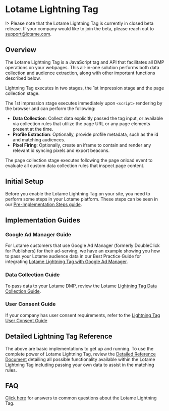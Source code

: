 # Lotame Lightning Tag

!> Please note that the Lotame Lightning Tag is currently in closed beta release. If your company would like to join the beta, please reach out to support@lotame.com.

## Overview

The Lotame Lightning Tag is a JavaScript tag and API that facilitates all DMP operations on your webpages. This all-in-one solution performs both data collection and audience extraction, along with other important functions described below.

Lightning Tag executes in two stages, the 1st impression stage and the page collection stage.

The 1st impression stage executes immediately upon `<script>` rendering by the browser and can perform the following:

- **Data Collection**: Collect data explicitly passed the tag input, or available via collection rules that utilize the page URL or any page elements present at the time.
- **Profile Extraction**: Optionally, provide profile metadata, such as the id and matching audiences.
- **Pixel Firing**: Optionally, create an iframe to contain and render any relevant id syncing pixels and export beacons.

The page collection stage executes following the page onload event to evaluate all custom data collection rules that inspect page content.

## Initial Setup

Before you enable the Lotame Lightning Tag on your site, you need to perform some steps in your Lotame platform. These steps can be seen in our [Pre-Implementation Steps guide](lightning-tag/implementation-setup-tasks.md).

## Implementation Guides

### Google Ad Manager Guide

For Lotame customers that use Google Ad Manager (formerly DoubleClick for Publishers) for their ad-serving, we have an example showing you how to pass your Lotame audience data in our Best Practice Guide for integrating [Lotame Lightning Tag with Google Ad Manager](lightning-tag/implementation-google-ad-manager.md).

### Data Collection Guide

To pass data to your Lotame DMP, review the Lotame [Lightning Tag Data Collection Guide](lightning-tag/data-collection.md).

### User Consent Guide

If your company has user consent requirements, refer to the [Lightning Tag User Consent Guide](lightning-tag/data-collection-user-consent.md)

## Detailed Lightning Tag Reference

The above are basic implementations to get up and running. To use the complete power of Lotame Lightning Tag, review the [Detailed Reference Document](lightning-tag/detailed-reference.md) detailing all possible functionality available within the Lotame Lightning Tag including passing your own data to assist in the matching rules.

## FAQ

[Click here](lightning-tag/faq.md) for answers to common questions about the Lotame Lightning Tag.
